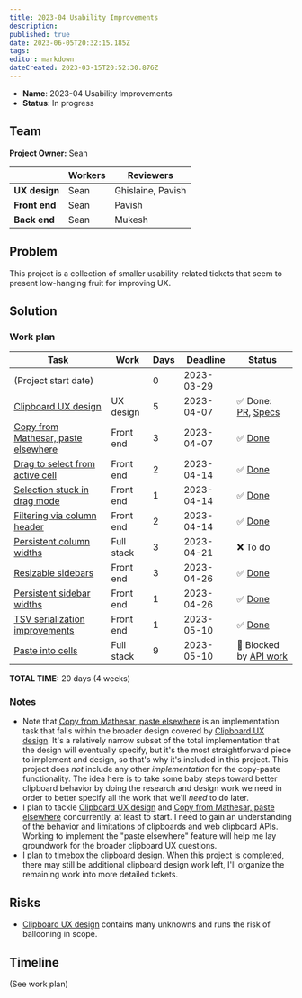 ```yaml
---
title: 2023-04 Usability Improvements
description: 
published: true
date: 2023-06-05T20:32:15.185Z
tags: 
editor: markdown
dateCreated: 2023-03-15T20:52:30.876Z
---
```


- **Name**: 2023-04 Usability Improvements
- **Status**: In progress

## Team

**Project Owner:**  Sean 

|               | Workers | Reviewers         |
| --            | --      | --                |
| **UX design** | Sean    | Ghislaine, Pavish |
| **Front end** | Sean    | Pavish            |
| **Back end**  | Sean    | Mukesh            |

## Problem

This project is a collection of smaller usability-related tickets that seem to present low-hanging fruit for improving UX.

## Solution

### Work plan

| Task                                        | Work       | Days | Deadline   | Status |
| --                                          | --         | --   | --         | --     |
| (Project start date)                        |            | 0    | 2023-03-29 |    |
| [Clipboard UX design][2377]                 | UX design  | 5    | 2023-04-07 | ✅ Done: [PR][w-90], [Specs][spec] |
| [Copy from Mathesar, paste elsewhere][1688] | Front end  | 3    | 2023-04-07 | ✅ [Done][2773] |
| [Drag to select from active cell][1885]     | Front end  | 2    | 2023-04-14 | ✅ [Done][2792] |
| [Selection stuck in drag mode][1917]        | Front end  | 1    | 2023-04-14 | ✅ [Done][1917-done] |
| [Filtering via column header][2232]         | Front end  | 2    | 2023-04-14 | ✅ [Done][2782] |
| [Persistent column widths][1421]            | Full stack | 3    | 2023-04-21 | ❌ To do |
| [Resizable sidebars][2362]                  | Front end  | 3    | 2023-04-26 | ✅ [Done][2808] |
| [Persistent sidebar widths][2387]           | Front end  | 1    | 2023-04-26 | ✅ [Done][2808] |
| [TSV serialization improvements][2811]      | Front end  | 1    | 2023-05-10 | ✅ [Done][2867] |
| [Paste into cells][2812]                    | Full stack | 9    | 2023-05-10 | 🛑 Blocked by [API work][2844] |

**TOTAL TIME:**  20 days (4 weeks)

### Notes

- Note that [Copy from Mathesar, paste elsewhere][1688] is an implementation task that falls within the broader design covered by [Clipboard UX design][2377]. It's a relatively narrow subset of the total implementation that the design will eventually specify, but it's the most straightforward piece to implement and design, so that's why it's included in this project. This project does _not_ include any other _implementation_ for the copy-paste functionality. The idea here is to take some baby steps toward better clipboard behavior by doing the research and design work we need in order to better specify all the work that we'll _need_ to do later.
- I plan to tackle [Clipboard UX design][2377] and [Copy from Mathesar, paste elsewhere][1688] concurrently, at least to start. I need to gain an understanding of the behavior and limitations of clipboards and web clipboard APIs. Working to implement the "paste elsewhere" feature will help me lay groundwork for the broader clipboard UX questions.
- I plan to timebox the clipboard design. When this project is completed, there may still be additional clipboard design work left, I'll organize the remaining work into more detailed tickets.

## Risks

- [Clipboard UX design][2377] contains many unknowns and runs the risk of ballooning in scope.

## Timeline

(See work plan)

[1421]: https://github.com/centerofci/mathesar/issues/1421
[1688]: https://github.com/centerofci/mathesar/issues/1688
[1885]: https://github.com/centerofci/mathesar/issues/1885
[1917-done]: https://github.com/centerofci/mathesar/issues/1917#issuecomment-1505572348
[1917]: https://github.com/centerofci/mathesar/issues/1917
[2232]: https://github.com/centerofci/mathesar/issues/2232
[2362]: https://github.com/centerofci/mathesar/issues/2362
[2377]: https://github.com/centerofci/mathesar/issues/2377
[2387]: https://github.com/centerofci/mathesar/issues/2387
[2773]: https://github.com/centerofci/mathesar/pull/2773
[2782]: https://github.com/centerofci/mathesar/pull/2782
[2792]: https://github.com/centerofci/mathesar/pull/2792
[2808]: https://github.com/centerofci/mathesar/pull/2808
[2811]: https://github.com/centerofci/mathesar/issues/2811
[2812]: https://github.com/centerofci/mathesar/issues/2812
[spec]: https://wiki.mathesar.org/en/design/specs/clipboard-interactions
[w-90]: https://github.com/centerofci/mathesar-wiki/pull/90
[2844]: https://github.com/centerofci/mathesar/issues/2844
[2867]: https://github.com/centerofci/mathesar/pull/2867

